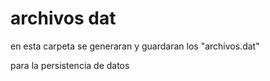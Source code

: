 # archivos dat 

en esta carpeta se generaran y guardaran los "archivos.dat"

para la persistencia de datos
